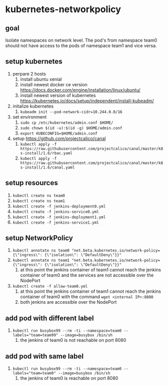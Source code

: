 # kubernetes-networkpolicy

## goal

Isolate namespaces on network level. The pod's from namespace team0 should not have access to the pods of namespace team1 and vice versa.

## setup kubernetes

1. perpare 2 hosts
    1. install ubuntu xenial
    1. install newest docker ce version  https://docs.docker.com/engine/installation/linux/ubuntu/ 
    1. install newest version of kubernetes https://kubernetes.io/docs/setup/independent/install-kubeadm/
1. initalize kubernetes
    1. `kubeadm init --pod-network-cidr=10.244.0.0/16` 
1. set environment
    1. `sudo cp /etc/kubernetes/admin.conf $HOME/`
    1. `sudo chown $(id -u):$(id -g) $HOME/admin.conf`
    1. `export KUBECONFIG=$HOME/admin.conf`
1. setup https://github.com/projectcalico/canal
    1. `kubectl apply -f https://raw.githubusercontent.com/projectcalico/canal/master/k8s-install/1.6/rbac.yaml`
    1. `kubectl apply -f https://raw.githubusercontent.com/projectcalico/canal/master/k8s-install/1.6/canal.yaml`
    
## setup resources

1. `kubectl create ns team0`
1. `kubectl create ns team1`
1. `kubectl create -f jenkins-deployment0.yml`
1. `kubectl create -f jenkins-service0.yml`
1. `kubectl create -f jenkins-deployment1.yml`
1. `kubectl create -f jenkins-service1.yml`
 
## setup NetworkPolicy

1. `kubectl annotate ns team0 "net.beta.kubernetes.io/network-policy={\"ingress\": {\"isolation\": \"DefaultDeny\"}}"`
1. `kubectl annotate ns team1 "net.beta.kubernetes.io/network-policy={\"ingress\": {\"isolation\": \"DefaultDeny\"}}"`
    1. at this point the jenkins container of team1 cannot reach the jenkins container of team0 and the services are not accessible over the NodePort
1. `kubectl create -f allow-team0.yml`
    1. at this point the jenkins container of team1 cannot reach the jenkins container of team0 with the command `wget <internal IP>:8080` 
    1. both jenkins are accessible over the NodePort 
    
## add pod with different label

1. `kubectl run busybox99 --rm -ti --namespace=team0 --labels="team=team99" --image=busybox /bin/sh`
    1. the jenkins of team0 is not reachable on port 8080

## add pod with same label

1. `kubectl run busybox99 --rm -ti --namespace=team0 --labels="team=team0" --image=busybox /bin/sh`
    1. the jenkins of team0 is reachable on port 8080
